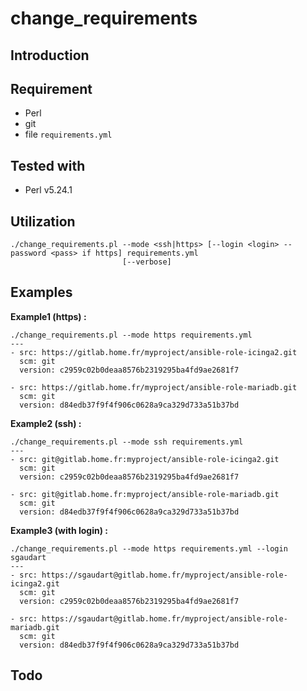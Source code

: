 # change_requirements

## Introduction




## Requirement

- Perl
- git
- file `requirements.yml`


## Tested with

* Perl v5.24.1


## Utilization

```
./change_requirements.pl --mode <ssh|https> [--login <login> --password <pass> if https] requirements.yml
                         [--verbose]
```

## Examples


**Example1 (https) :**

```
./change_requirements.pl --mode https requirements.yml
---
- src: https://gitlab.home.fr/myproject/ansible-role-icinga2.git
  scm: git
  version: c2959c02b0deaa8576b2319295ba4fd9ae2681f7

- src: https://gitlab.home.fr/myproject/ansible-role-mariadb.git
  scm: git
  version: d84edb37f9f4f906c0628a9ca329d733a51b37bd

```

**Example2 (ssh) :**

```
./change_requirements.pl --mode ssh requirements.yml
---
- src: git@gitlab.home.fr:myproject/ansible-role-icinga2.git
  scm: git
  version: c2959c02b0deaa8576b2319295ba4fd9ae2681f7

- src: git@gitlab.home.fr:myproject/ansible-role-mariadb.git
  scm: git
  version: d84edb37f9f4f906c0628a9ca329d733a51b37bd
```

**Example3 (with login) :**

```
./change_requirements.pl --mode https requirements.yml --login sgaudart
---
- src: https://sgaudart@gitlab.home.fr/myproject/ansible-role-icinga2.git
  scm: git
  version: c2959c02b0deaa8576b2319295ba4fd9ae2681f7

- src: https://sgaudart@gitlab.home.fr/myproject/ansible-role-mariadb.git
  scm: git
  version: d84edb37f9f4f906c0628a9ca329d733a51b37bd

```

## Todo
